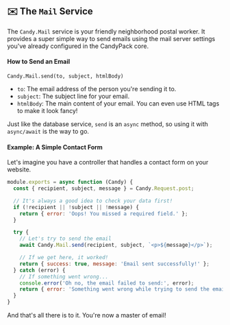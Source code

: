 ## ✉️ The `Mail` Service

The `Candy.Mail` service is your friendly neighborhood postal worker. It provides a super simple way to send emails using the mail server settings you've already configured in the CandyPack core.

#### How to Send an Email

`Candy.Mail.send(to, subject, htmlBody)`

*   `to`: The email address of the person you're sending it to.
*   `subject`: The subject line for your email.
*   `htmlBody`: The main content of your email. You can even use HTML tags to make it look fancy!

Just like the database service, `send` is an `async` method, so using it with `async/await` is the way to go.

#### Example: A Simple Contact Form

Let's imagine you have a controller that handles a contact form on your website.

```javascript
module.exports = async function (Candy) {
  const { recipient, subject, message } = Candy.Request.post;

  // It's always a good idea to check your data first!
  if (!recipient || !subject || !message) {
    return { error: 'Oops! You missed a required field.' };
  }

  try {
    // Let's try to send the email
    await Candy.Mail.send(recipient, subject, `<p>${message}</p>`);

    // If we get here, it worked!
    return { success: true, message: 'Email sent successfully!' };
  } catch (error) {
    // If something went wrong...
    console.error('Oh no, the email failed to send:', error);
    return { error: 'Something went wrong while trying to send the email.' };
  }
}
```

And that's all there is to it. You're now a master of email!
